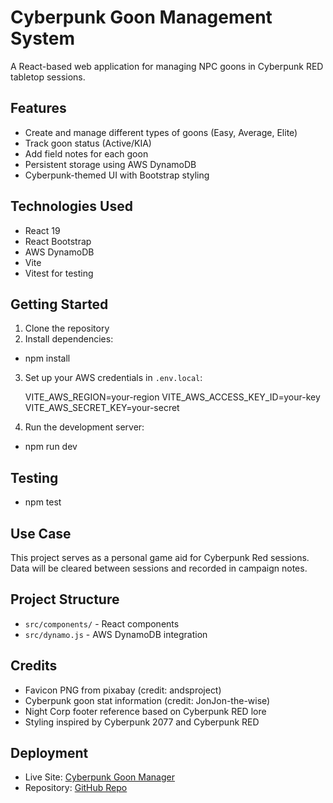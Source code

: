 # Cyberpunk Goon Management System

A React-based web application for managing NPC goons in Cyberpunk RED tabletop sessions.

## Features

- Create and manage different types of goons (Easy, Average, Elite)
- Track goon status (Active/KIA)
- Add field notes for each goon
- Persistent storage using AWS DynamoDB
- Cyberpunk-themed UI with Bootstrap styling

## Technologies Used

- React 19
- React Bootstrap
- AWS DynamoDB
- Vite
- Vitest for testing

## Getting Started

1. Clone the repository
2. Install dependencies:

- npm install

3. Set up your AWS credentials in `.env.local`:

   VITE_AWS_REGION=your-region
   VITE_AWS_ACCESS_KEY_ID=your-key
   VITE_AWS_SECRET_KEY=your-secret

4. Run the development server:

- npm run dev

## Testing

- npm test

## Use Case

This project serves as a personal game aid for Cyberpunk Red sessions. Data will be cleared between sessions and recorded in campaign notes.

## Project Structure

- `src/components/` - React components
- `src/dynamo.js` - AWS DynamoDB integration

## Credits

- Favicon PNG from pixabay (credit: andsproject)
- Cyberpunk goon stat information (credit: JonJon-the-wise)
- Night Corp footer reference based on Cyberpunk RED lore
- Styling inspired by Cyberpunk 2077 and Cyberpunk RED

## Deployment

- Live Site: [Cyberpunk Goon Manager](https://cyberpunk-red-goon-capstone.netlify.app)
- Repository: [GitHub Repo](https://github.com/JoshuaBoothby/lv3-capstone-cyberpunk.git)
